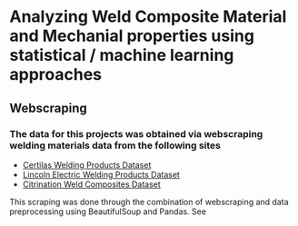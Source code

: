 # Analyzing Weld Composite Material and Mechanial properties using statistical / machine learning approaches

## Webscraping

### The data for this projects was obtained via webscraping welding materials data from the following sites

- [Certilas Welding Products Dataset](https://certilas.nl/en/catalogue)
- [Lincoln Electric Welding Products Dataset](https://www.lincolnelectric.com/en-us/consumables/Pages/consumables.aspx)
- [Citrination Weld Composites Dataset](https://citrination.com/datasets/114194/show_search?searchMatchOption=fuzzyMatch)

This scraping was done through the combination of webscraping and data preprocessing using BeautifulSoup and Pandas. See 
